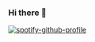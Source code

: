 ### Hi there 👋

[![spotify-github-profile](https://spotify-github-profile.vercel.app/api/view?uid=ox2c6hynw6u0k1xh93vxl6670&cover_image=true&theme=default&show_offline=false&background_color=121212&interchange=false)](https://github.com/kittinan/spotify-github-profile)
